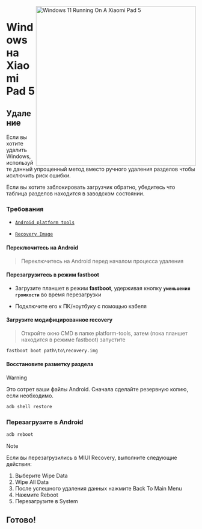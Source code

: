 ﻿<img align="right" src="https://raw.githubusercontent.com/erdilS/Port-Windows-11-Xiaomi-Pad-5/main/nabu.png" width="425" alt="Windows 11 Running On A Xiaomi Pad 5">

# Windows на Xiaomi Pad 5

## Удаление

Если вы хотите удалить Windows, используйте данный упрощенный метод вместо ручного удаления разделов чтобы исключить риск ошибки.

Если вы хотите заблокировать загрузчик обратно, убедитесь что таблица разделов находится в заводском состоянии.

### Требования

- [```Android platform tools```](https://developer.android.com/studio/releases/platform-tools)

- [```Recovery Image```](https://github.com/erdilS/Port-Windows-11-Xiaomi-Pad-5/releases/download/1.0/recovery.img)

#### Переключитесь на Android
> Переключитесь на Android перед началом процесса удаления

#### Перезагрузитесь в режим fastboot
- Загрузите планшет в режим **fastboot**, удерживая кнопку **`уменьшения громкости`** во время перезагрузки

- Подключите его к ПК/ноутбуку с помощью кабеля

#### Загрузите модифицированное recovery
> Откройте окно CMD в папке platform-tools, затем (пока планшет находится в режиме fastboot) запустите
```cmd
fastboot boot path\to\recovery.img
```

#### Восстановите разметку раздела
> [!Warning]
> Это сотрет ваши файлы Android. Сначала сделайте резервную копию, если необходимо.
```cmd
adb shell restore
```

### Перезагрузите в Android
```cmd
adb reboot
```

> [!NOTE]
> Если вы перезагрузились в MIUI Recovery, выполните следующие действия:
> 1. Выберите Wipe Data
> 2. Wipe All Data
> 3. После успешного удаления данных нажмите Back To Main Menu
> 4. Нажмите Reboot
> 5. Перезагрузите в System

## Готово!
